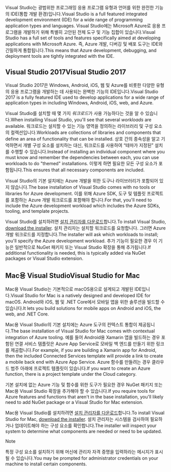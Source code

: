 <span data-ttu-id="338ac-101">Visual Studio는 광범위한 프로그래밍 응용 프로그램 유형과 언어를 위한 완전한 기능의 IDE(통합 개발 환경)입니다.</span><span class="sxs-lookup"><span data-stu-id="338ac-101">Visual Studio is a full featured integrated development environment (IDE) for a wide range of programming application types and languages.</span></span> <span data-ttu-id="338ac-102">Visual Studio에는 Microsoft Azure로 응용 프로그램을 개발하기 위해 특별히 고안된 전체 도구 및 기능 집합이 있습니다.</span><span class="sxs-lookup"><span data-stu-id="338ac-102">Visual Studio has a full set of tools and features specifically aimed at developing applications with Microsoft Azure.</span></span> <span data-ttu-id="338ac-103">즉, Azure 개발, 디버깅 및 배포 도구는 IDE와 긴밀하게 통합됩니다.</span><span class="sxs-lookup"><span data-stu-id="338ac-103">This means that Azure development, debugging, and deployment tools are tightly integrated with the IDE.</span></span>

## <a name="visual-studio-2017"></a><span data-ttu-id="338ac-104">Visual Studio 2017</span><span class="sxs-lookup"><span data-stu-id="338ac-104">Visual Studio 2017</span></span>

<span data-ttu-id="338ac-105">Visual Studio 2017은 Windows, Android, iOS, 웹 및 Azure를 비롯한 다양한 유형의 응용 프로그램을 개발하는 데 사용되는 완벽한 기능의 IDE입니다.</span><span class="sxs-lookup"><span data-stu-id="338ac-105">Visual Studio 2017 is a fully featured IDE used to develop applications for a wide range of application types in including Windows, Android, iOS, web, and Azure.</span></span>

<span data-ttu-id="338ac-106">Visual Studio를 설치할 때 몇 가지 *워크로드*가 사용 가능하다는 것을 알 수 있습니다.</span><span class="sxs-lookup"><span data-stu-id="338ac-106">When installing Visual Studio, you'll see that several *workloads* are available.</span></span> <span data-ttu-id="338ac-107">워크로드는 설치할 수 있는 기능 영역을 정의하는 라이브러리 및 구성 요소의 컬렉션입니다.</span><span class="sxs-lookup"><span data-stu-id="338ac-107">Workloads are collections of libraries and components that define an area of functionality that can be installed.</span></span> <span data-ttu-id="338ac-108">상호 간의 종속성을 알고 기억하면서 개별 구성 요소를 설치하는 대신, 워크로드를 사용하여 “테마가 지정된” 설치를 수행할 수 있습니다.</span><span class="sxs-lookup"><span data-stu-id="338ac-108">Instead of installing an individual component where you must know and remember the dependencies between each, you can use workloads to do "themed" installations.</span></span> <span data-ttu-id="338ac-109">이렇게 하면 필요한 모든 구성 요소가 포함됩니다.</span><span class="sxs-lookup"><span data-stu-id="338ac-109">This ensures that all necessary components are included.</span></span>

<span data-ttu-id="338ac-110">Visual Studio의 기본 설치에는 Azure 개발을 위한 도구나 라이브러리가 포함되어 있지 않습니다.</span><span class="sxs-lookup"><span data-stu-id="338ac-110">The base installation of Visual Studio comes with no tools or libraries for Azure development.</span></span> <span data-ttu-id="338ac-111">이를 위해 Azure SDK, 도구 및 템플릿 프로젝트를 포함하는 Azure 개발 워크로드를 포함해야 합니다.</span><span class="sxs-lookup"><span data-stu-id="338ac-111">For that, you'll need to include the Azure development workload which includes the Azure SDKs, tooling, and template projects.</span></span>

<span data-ttu-id="338ac-112">Visual Studio를 설치하려면 [설치 관리자를 다운로드](https://visualstudio.microsoft.com/)합니다.</span><span class="sxs-lookup"><span data-stu-id="338ac-112">To install Visual Studio, [download the installer](https://visualstudio.microsoft.com/).</span></span> <span data-ttu-id="338ac-113">설치 관리자는 설치할 워크로드를 요청합니다. 그러면 Azure 개발 워크로드를 지정합니다.</span><span class="sxs-lookup"><span data-stu-id="338ac-113">The installer will ask which workloads to install; you'll specify the Azure development workload.</span></span> <span data-ttu-id="338ac-114">추가 기능이 필요한 경우 이 기능은 일반적으로 NuGet 패키지 또는 Visual Studio 확장을 통해 추가됩니다.</span><span class="sxs-lookup"><span data-stu-id="338ac-114">If additional functionality is needed, this is typically added via NuGet packages or Visual Studio extension.</span></span>

## <a name="visual-studio-for-mac"></a><span data-ttu-id="338ac-115">Mac용 Visual Studio</span><span class="sxs-lookup"><span data-stu-id="338ac-115">Visual Studio for Mac</span></span>

<span data-ttu-id="338ac-116">Mac용 Visual Studio는 기본적으로 macOS용으로 설계되고 개발된 IDE입니다.</span><span class="sxs-lookup"><span data-stu-id="338ac-116">Visual Studio for Mac is a natively designed and developed IDE for macOS.</span></span> <span data-ttu-id="338ac-117">Android와 iOS, 웹 및 .NET Core에서 모바일 앱을 위한 솔루션을 빌드할 수 있습니다.</span><span class="sxs-lookup"><span data-stu-id="338ac-117">It lets you build solutions for mobile apps on Android and iOS, the web, and .NET Core.</span></span>

<span data-ttu-id="338ac-118">Mac용 Visual Studio의 기본 설치에는 Azure 도구의 컨텍스트 통합이 제공됩니다.</span><span class="sxs-lookup"><span data-stu-id="338ac-118">The base installation of Visual Studio for Mac comes with contextual integration of Azure tooling.</span></span> <span data-ttu-id="338ac-119">예를 들어 Android용 Xamarin 앱을 빌드하는 경우 포함된 연결 서비스 템플릿은 Azure App Service로 모바일 백 엔드를 만들기 위한 링크를 제공합니다.</span><span class="sxs-lookup"><span data-stu-id="338ac-119">For example, if you are building a Xamarin app for Android, then the included Connected Services template will provide a link to create a mobile back end with Azure App Service.</span></span> <span data-ttu-id="338ac-120">Azure 함수를 만들려는 경우 클라우드 범주 아래에 프로젝트 템플릿이 있습니다.</span><span class="sxs-lookup"><span data-stu-id="338ac-120">If you want to create an Azure function, there is a project template under the Cloud category.</span></span>

<span data-ttu-id="338ac-121">기본 설치에 없는 Azure 기능 및 함수를 위한 도구가 필요한 경우 NuGet 패키지 또는 Mac용 Visual Studio 확장을 추가해야 할 수 있습니다.</span><span class="sxs-lookup"><span data-stu-id="338ac-121">If you require tools for Azure features and functions that aren't in the base installation, you'll likely need to add NuGet package or a Visual Studio for Mac extension.</span></span>

<span data-ttu-id="338ac-122">Mac용 Visual Studio를 설치하려면 [설치 관리자를 다운로드](https://visualstudio.microsoft.com/)합니다.</span><span class="sxs-lookup"><span data-stu-id="338ac-122">To install Visual Studio for Mac, [download the installer](https://visualstudio.microsoft.com/).</span></span> <span data-ttu-id="338ac-123">설치 관리자는 시스템을 검사하여 필요하거나 업데이트해야 하는 구성 요소를 확인합니다.</span><span class="sxs-lookup"><span data-stu-id="338ac-123">The installer will inspect your system to determine what components are needed or need to be updated.</span></span>

> [!NOTE]
> <span data-ttu-id="338ac-124">특정 구성 요소를 설치하기 위해 머신에 관리자 자격 증명을 입력하라는 메시지가 표시될 수 있습니다.</span><span class="sxs-lookup"><span data-stu-id="338ac-124">You may be prompted for administrator credentials on your machine to install certain components.</span></span>